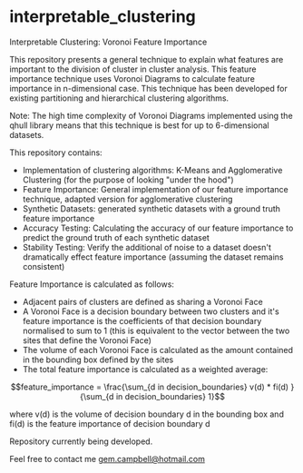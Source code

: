 # interpretable_clustering
Interpretable Clustering: Voronoi Feature Importance 

This repository presents a general technique to explain what features are 
important to the division of cluster in cluster analysis. 
This feature importance technique uses Voronoi Diagrams to calculate feature
importance in n-dimensional case. This technique has been developed for 
existing partitioning and hierarchical clustering algorithms.

Note: The high time complexity of Voronoi Diagrams implemented using the qhull 
library means that this technique is best for up to 6-dimensional datasets.



This repository contains:
* Implementation of clustering algorithms: K-Means and Agglomerative Clustering 
(for the purpose of looking "under the hood")
* Feature Importance: General implementation of our feature importance technique,
adapted version for agglomerative clustering
* Synthetic Datasets: generated synthetic datasets with a ground truth feature importance
* Accuracy Testing: Calculating the accuracy of our feature importance to predict 
the ground truth of each synthetic dataset
* Stability Testing: Verify the additional of noise to a dataset doesn't dramatically 
effect feature importance (assuming the dataset remains consistent)


Feature Importance is calculated as follows:
* Adjacent pairs of clusters are defined as sharing a Voronoi Face
* A Voronoi Face is a decision boundary between two clusters and it's 
feature importance is the coefficients of that decision boundary normalised to sum to 1
(this is equivalent to the vector between the two sites that define the Voronoi Face) 
* The volume of each Voronoi Face is calculated as the amount contained in the bounding
box defined by the sites
* The total feature importance is calculated as a weighted average: 
```math
feature_importance = \frac{\sum_{d in decision_boundaries} v(d) * fi(d) }
{\sum_{d in decision_boundaries} 1}
```
where v(d) is the volume of decision boundary d in the bounding box 
and 
 fi(d) is the feature importance of decision boundary d


Repository currently being developed.

Feel free to contact me gem.campbell@hotmail.com